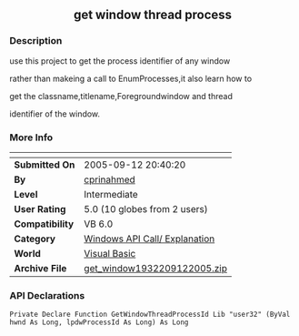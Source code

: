 ﻿<div align="center">

## get window thread process


</div>

### Description

use this project to get the process identifier of any window

rather than makeing a call to EnumProcesses,it also learn how to

get the classname,titlename,Foregroundwindow and thread

identifier of the window.
 
### More Info
 


<span>             |<span>
---                |---
**Submitted On**   |2005-09-12 20:40:20
**By**             |[cprinahmed](https://github.com/Planet-Source-Code/PSCIndex/blob/master/ByAuthor/cprinahmed.md)
**Level**          |Intermediate
**User Rating**    |5.0 (10 globes from 2 users)
**Compatibility**  |VB 6\.0
**Category**       |[Windows API Call/ Explanation](https://github.com/Planet-Source-Code/PSCIndex/blob/master/ByCategory/windows-api-call-explanation__1-39.md)
**World**          |[Visual Basic](https://github.com/Planet-Source-Code/PSCIndex/blob/master/ByWorld/visual-basic.md)
**Archive File**   |[get\_window1932209122005\.zip](https://github.com/Planet-Source-Code/cprinahmed-get-window-thread-process__1-62546/archive/master.zip)

### API Declarations

```
Private Declare Function GetWindowThreadProcessId Lib "user32" (ByVal hwnd As Long, lpdwProcessId As Long) As Long
```





